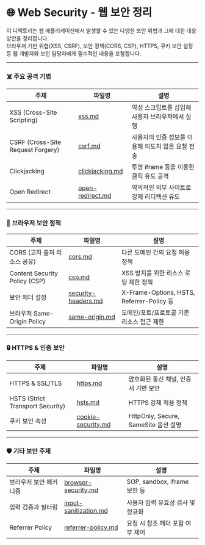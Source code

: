 # 🌐 Web Security - 웹 보안 정리

이 디렉토리는 웹 애플리케이션에서 발생할 수 있는 다양한 보안 위협과 그에 대한 대응 방안을 정리합니다.  
브라우저 기반 위협(XSS, CSRF), 보안 정책(CORS, CSP), HTTPS, 쿠키 보안 설정 등 웹 개발자와 보안 담당자에게 필수적인 내용을 포함합니다.

---

### ☠️ 주요 공격 기법
| 주제 | 파일명 | 설명 |
|------|--------|------|
| XSS (Cross-Site Scripting) | [xss.md](./xss.md) | 악성 스크립트를 삽입해 사용자 브라우저에서 실행 |
| CSRF (Cross-Site Request Forgery) | [csrf.md](./csrf.md) | 사용자의 인증 정보를 이용해 의도치 않은 요청 전송 |
| Clickjacking | [clickjacking.md](./clickjacking.md) | 투명 iframe 등을 이용한 클릭 유도 공격 |
| Open Redirect | [open-redirect.md](./open-redirect.md) | 악의적인 외부 사이트로 강제 리디렉션 유도 |

---

### 🔐 브라우저 보안 정책
| 주제 | 파일명 | 설명 |
|------|--------|------|
| CORS (교차 출처 리소스 공유) | [cors.md](./cors.md) | 다른 도메인 간의 요청 허용 정책 |
| Content Security Policy (CSP) | [csp.md](./csp.md) | XSS 방지를 위한 리소스 로딩 제한 정책 |
| 보안 헤더 설정 | [security-headers.md](./security-headers.md) | X-Frame-Options, HSTS, Referrer-Policy 등 |
| 브라우저 Same-Origin Policy | [same-origin.md](./same-origin.md) | 도메인/포트/프로토콜 기준 리소스 접근 제한 |

---

### 🔒 HTTPS & 인증 보안
| 주제 | 파일명 | 설명 |
|------|--------|------|
| HTTPS & SSL/TLS | [https.md](./https.md) | 암호화된 통신 채널, 인증서 기반 보안 |
| HSTS (Strict Transport Security) | [hsts.md](./hsts.md) | HTTPS 강제 적용 정책 |
| 쿠키 보안 속성 | [cookie-security.md](./cookie-security.md) | HttpOnly, Secure, SameSite 옵션 설명 |

---

### 🛡️ 기타 보안 주제
| 주제 | 파일명 | 설명 |
|------|--------|------|
| 브라우저 보안 메커니즘 | [browser-security.md](./browser-security.md) | SOP, sandbox, iframe 보안 등 |
| 입력 검증과 필터링 | [input-sanitization.md](./input-sanitization.md) | 사용자 입력 유효성 검사 및 정규화 |
| Referrer Policy | [referrer-policy.md](./referrer-policy.md) | 요청 시 참조 헤더 포함 여부 제어 |
